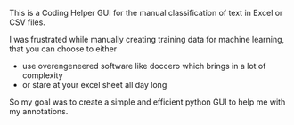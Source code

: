 This is a Coding Helper GUI for the manual classification of text in Excel or CSV files.

I was frustrated while manually creating training data for machine learning, that you can choose to either
- use overengeneered software like doccero which brings in a lot of complexity
- or stare at your excel sheet all day long

So my goal was to create a simple and efficient python GUI to help me with my annotations.
